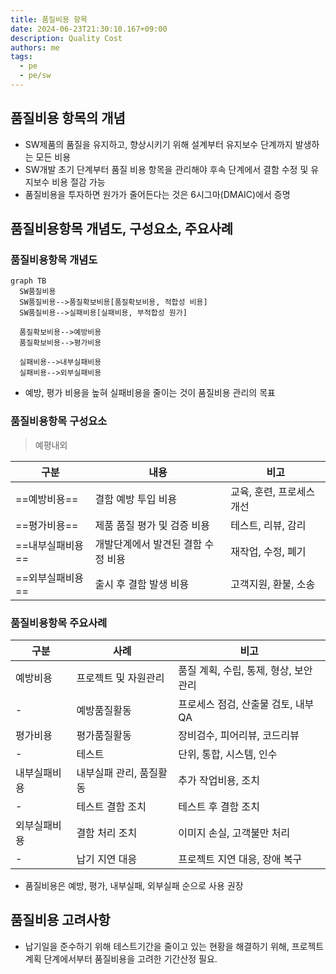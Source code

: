 ```yaml
---
title: 품질비용 항목
date: 2024-06-23T21:30:10.167+09:00
description: Quality Cost
authors: me
tags:
  - pe
  - pe/sw
---
```


## 품질비용 항목의 개념

- SW제품의 품질을 유지하고, 향상시키기 위해 설계부터 유지보수 단계까지 발생하는 모든 비용
- SW개발 초기 단계부터 품질 비용 항목을 관리해야 후속 단계에서 결함 수정 및 유지보수 비용 절감 가능
- 품질비용을 투자하면 원가가 줄어든다는 것은 6시그마(DMAIC)에서 증명

## 품질비용항목 개념도, 구성요소, 주요사례

### 품질비용항목 개념도

```mermaid
graph TB
  SW품질비용
  SW품질비용-->품질확보비용[품질확보비용, 적합성 비용]
  SW품질비용-->실패비용[실패비용, 부적합성 원가]

  품질확보비용-->예방비용
  품질확보비용-->평가비용

  실패비용-->내부실패비용
  실패비용-->외부실패비용
```

- 예방, 평가 비용을 높혀 실패비용을 줄이는 것이 품질비용 관리의 목표

### 품질비용항목 구성요소

> 예평내외

| 구분 | 내용 | 비고 |
| --- | --- | --- |
| ==예방비용== | 결함 예방 투입 비용 | 교육, 훈련, 프로세스 개선 |
| ==평가비용== | 제품 품질 평가 및 검증 비용 | 테스트, 리뷰, 감리 |
| ==내부실패비용== | 개발단계에서 발견된 결함 수정 비용 | 재작업, 수정, 폐기 |
| ==외부실패비용== | 출시 후 결함 발생 비용 | 고객지원, 환불, 소송 |

### 품질비용항목 주요사례

| 구분 | 사례 | 비고 |
| --- | --- | --- |
| 예방비용 | 프로젝트 및 자원관리 | 품질 계획, 수립, 통제, 형상, 보안 관리 |
| - | 예방품질활동 | 프로세스 점검, 산출물 검토, 내부QA |
| 평가비용 | 평가품질활동 | 장비검수, 피어리뷰, 코드리뷰 |
| - | 테스트 | 단위, 통합, 시스템, 인수 |
| 내부실패비용 | 내부실패 관리, 품질활동 | 추가 작업비용, 조치 |
| - | 테스트 결함 조치 | 테스트 후 결함 조치 |
| 외부실패비용 | 결함 처리 조치 | 이미지 손실, 고객불만 처리 |
| - | 납기 지연 대응 | 프로젝트 지연 대응, 장애 복구 |

- 품질비용은 예방, 평가, 내부실패, 외부실패 순으로 사용 권장

## 품질비용 고려사항

- 납기일을 준수하기 위해 테스트기간을 줄이고 있는 현황을 해결하기 위해, 프로젝트 계획 단계에서부터 품질비용을 고려한 기간산정 필요.

